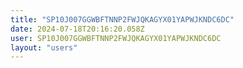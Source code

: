 ```yaml
---
title: "SP10J007GGWBFTNNP2FWJQKAGYX01YAPWJKNDC6DC"
date: 2024-07-18T20:16:20.058Z
user: SP10J007GGWBFTNNP2FWJQKAGYX01YAPWJKNDC6DC
layout: "users"
---
```

    